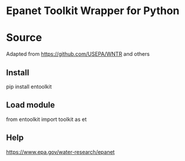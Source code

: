 # Epanet Toolkit Wrapper for Python

# Source

Adapted from https://github.com/USEPA/WNTR and others

## Install

pip install entoolkit

## Load module

from entoolkit import toolkit as et

## Help

https://www.epa.gov/water-research/epanet

